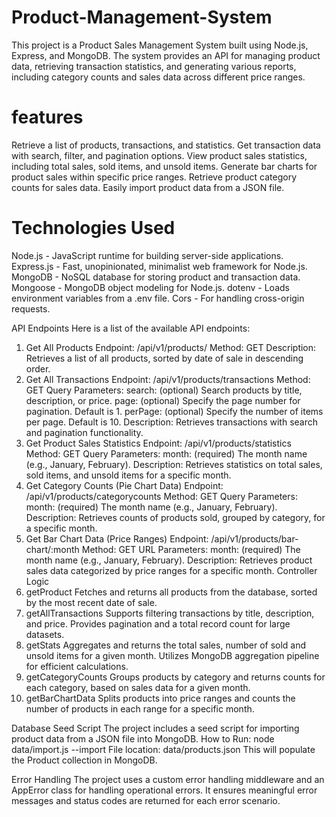 # Product-Management-System
This project is a Product Sales Management System built using Node.js, Express, and MongoDB. The system provides an API for managing product data, retrieving transaction statistics, and generating various reports, including category counts and sales data across different price ranges.
# features
Retrieve a list of products, transactions, and statistics.
Get transaction data with search, filter, and pagination options.
View product sales statistics, including total sales, sold items, and unsold items.
Generate bar charts for product sales within specific price ranges.
Retrieve product category counts for sales data.
Easily import product data from a JSON file.

# Technologies Used
Node.js - JavaScript runtime for building server-side applications.
Express.js - Fast, unopinionated, minimalist web framework for Node.js.
MongoDB - NoSQL database for storing product and transaction data.
Mongoose - MongoDB object modeling for Node.js.
dotenv - Loads environment variables from a .env file.
Cors - For handling cross-origin requests.

API Endpoints
Here is a list of the available API endpoints:

1. Get All Products
Endpoint: /api/v1/products/
Method: GET
Description: Retrieves a list of all products, sorted by date of sale in descending order.
2. Get All Transactions
Endpoint: /api/v1/products/transactions
Method: GET
Query Parameters:
search: (optional) Search products by title, description, or price.
page: (optional) Specify the page number for pagination. Default is 1.
perPage: (optional) Specify the number of items per page. Default is 10.
Description: Retrieves transactions with search and pagination functionality.
3. Get Product Sales Statistics
Endpoint: /api/v1/products/statistics
Method: GET
Query Parameters:
month: (required) The month name (e.g., January, February).
Description: Retrieves statistics on total sales, sold items, and unsold items for a specific month.
4. Get Category Counts (Pie Chart Data)
Endpoint: /api/v1/products/categorycounts
Method: GET
Query Parameters:
month: (required) The month name (e.g., January, February).
Description: Retrieves counts of products sold, grouped by category, for a specific month.
5. Get Bar Chart Data (Price Ranges)
Endpoint: /api/v1/products/bar-chart/:month
Method: GET
URL Parameters:
month: (required) The month name (e.g., January, February).
Description: Retrieves product sales data categorized by price ranges for a specific month.
Controller Logic
1. getProduct
Fetches and returns all products from the database, sorted by the most recent date of sale.
2. getAllTransactions
Supports filtering transactions by title, description, and price.
Provides pagination and a total record count for large datasets.
3. getStats
Aggregates and returns the total sales, number of sold and unsold items for a given month.
Utilizes MongoDB aggregation pipeline for efficient calculations.
4. getCategoryCounts
Groups products by category and returns counts for each category, based on sales data for a given month.
5. getBarChartData
Splits products into price ranges and counts the number of products in each range for a specific month.


Database Seed Script
The project includes a seed script for importing product data from a JSON file into MongoDB.
How to Run:
node data/import.js --import
File location: data/products.json
This will populate the Product collection in MongoDB.

Error Handling
The project uses a custom error handling middleware and an AppError class for handling operational errors. It ensures meaningful error messages and status codes are returned for each error scenario.
